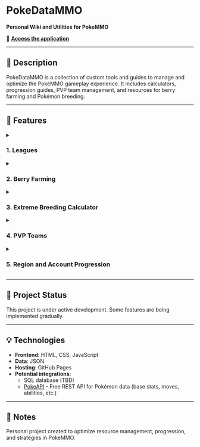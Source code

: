 # PokeDataMMO

**Personal Wiki and Utilities for PokeMMO**

🔗 **[Access the application](https://victorbolanos.github.io/PokeDataMMO)**

---

## 📖 Description

PokeDataMMO is a collection of custom tools and guides to manage and optimize the PokeMMO gameplay experience. It includes calculators, progression guides, PVP team management, and resources for berry farming and Pokémon breeding.

---

## 🎯 Features

<details>
<summary><h3>1. Leagues</h3></summary>

<br>

Complete guides for conquering the game's leagues.

**Possible Chinese guide translation**: Translation and adaptation of league strategy guides (ambitious project in planning)

<br>

</details>

<details>
<summary><h3>2. Berry Farming</h3></summary>

<br>

Management and optimization system for berry cultivation.

<br>

</details>

<details>
<summary><h3>3. Extreme Breeding Calculator</h3></summary>

<br>

Advanced calculator to optimize the Pokémon breeding process.

**Input**: Selection of target Pokémon

**Output**: Optimal breeding path with necessary steps

**Available modes**:
- Mode with Natu (Synchronize enabled)
- Mode without Natu (no Synchronize)

<br>

</details>

<details>
<summary><h3>4. PVP Teams</h3></summary>

<br>

Competitive team management and analysis.

**Pokémon Calculator**: Tool to analyze stats and matchups (ambitious project in planning)

<br>

</details>

<details>
<summary><h3>5. Region and Account Progression</h3></summary>

<br>

Progress tracking system for multiple characters and accounts.

**Configuration**: 3 characters across 2 accounts

**Features**:
- Progress calculator
- Personalized point-by-point guide

<br>

</details>

---

## 🚀 Project Status

This project is under active development. Some features are being implemented gradually.

---

## 💡 Technologies

- **Frontend**: HTML, CSS, JavaScript
- **Data**: JSON
- **Hosting**: GitHub Pages
- **Potential integrations**:
  - SQL database (TBD)
  - [PokeAPI](https://pokeapi.co) - Free REST API for Pokémon data (base stats, moves, abilities, etc.)

---

## 📝 Notes

Personal project created to optimize resource management, progression, and strategies in PokeMMO.
